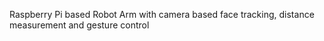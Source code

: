 Raspberry Pi based Robot Arm with camera based face tracking, distance measurement and gesture control

